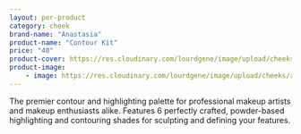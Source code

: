 ```yaml
---
layout: per-product
category: cheek
brand-name: "Anastasia"
product-name: "Contour Kit"
price: "40"
product-cover: https://res.cloudinary.com/lourdgene/image/upload/cheeks/anastasia-contour/light-to-medium550x550.jpg
product-image:
    - image: https://res.cloudinary.com/lourdgene/image/upload/cheeks/anastasia-contour/light-to-medium550x550.jpg
---
```

The premier contour and highlighting palette for professional makeup artists and makeup enthusiasts alike. Features 6 perfectly crafted, powder-based highlighting and contouring shades for sculpting and defining your features.